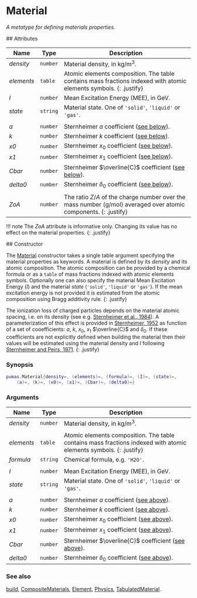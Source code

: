 # Material
_A metatype for defining materials properties._


<div markdown="1" class="shaded-box fancy">
## Attributes

|Name|Type|Description|
|----|----|-----------|
|*density* |`number`| Material density, in kg/m<sup>3</sup>.|
|*elements*|`table` | Atomic elements composition. The table contains mass fractions indexed with atomic elements symbols. {: .justify}|
|*I*       |`number`| Mean Excitation Energy (MEE), in GeV. |
|*state*   |`string`| Material state. One of `'solid'`, `'liquid'` or `'gas'`. |
|||
|*a*       |`number`| Sternheimer $a$ coefficient ([see below](#constructor)). |
|*k*       |`number`| Sternheimer $k$ coefficient ([see below](#constructor)). |
|*x0*      |`number`| Sternheimer $x_0$ coefficient ([see below](#constructor)). |
|*x1*      |`number`| Sternheimer $x_1$ coefficient ([see below](#constructor)). |
|*Cbar*    |`number`| Sternheimer $\overline{C}$ coefficient ([see below](#constructor)). |
|*delta0*  |`number`| Sternheimer $\delta_0$ coefficient ([see below](#constructor)). |
|||
|*ZoA*     |`number`| The ratio $Z / A$ of the charge number over the mass number (g/mol) averaged over atomic components. {: .justify} |
</div>

!!! note
    The *ZoA* attribute is informative only. Changing its value has no effect
    on the material properties.
    {: .justify}

<div markdown="1" class="shaded-box fancy">
## Constructor

The [Material](Material.md) constructor takes a single table argument specifying
the material properties as keywords. A material is defined by its *density* and
its atomic composition. The atomic composition can be provided by a chemical
formula or as a `table` of mass fractions indexed with atomic elements symbols.
Optionally one can also specify the material Mean Excitation Energy (*I*) and
the material *state* (`'solid'`, `'liquid'` or `'gas'`). If the mean excitation
energy is not provided it is estimated from the atomic composition using Bragg
additivity rule.
{: .justify}

The ionization loss of charged particles depends on the material atomic spacing,
i.e. on its density (see e.g. [Sternheimer et al.,
1984](https://doi.org/10.1016/0092-640X(84)90002-0)). A parameterization of this
effect is provided in [Sternheimer,
1952](https://doi.org/10.1103/PhysRev.88.851) as function of a set of
cooefficients: $a$, $k$, $x_0$, $x_1$ $\overline{C}$ and $\delta_0$. If these
coefficients are not explicitly defined when building the material then their
values will be estimated using the material density and *I* following
[Sternheimer and Peirs, 1971](https://doi.org/10.1103/PhysRevB.3.3681).
{: .justify}

### Synopsis
```Lua
pumas.Material{density=, (elements)=, (formula)=, (I)=, (state)=,
    (a)=, (k)=, (x0)=, (x1)=, (Cbar)=, (delta0)=}
```

### Arguments

|Name|Type|Description|
|----|----|-----------|
|*density* |`number`| Material density, in kg/m<sup>3</sup>.|
|||
|*elements*|`table` | Atomic elements composition. The table contains mass fractions indexed with atomic elements symbols. {: .justify}|
|*formula* |`string`| Chemical formula, e.g. `'H2O'`.|
|||
|*I*       |`number`| Mean Excitation Energy (MEE), in GeV. |
|*state*   |`string`| Material state. One of `'solid'`, `'liquid'` or `'gas'`. |
|||
|*a*       |`number`| Sternheimer $a$ coefficient ([see above](#constructor)). |
|*k*       |`number`| Sternheimer $k$ coefficient ([see above](#constructor)). |
|*x0*      |`number`| Sternheimer $x_0$ coefficient ([see above](#constructor)). |
|*x1*      |`number`| Sternheimer $x_1$ coefficient ([see above](#constructor)). |
|*Cbar*    |`number`| Sternheimer $\overline{C}$ coefficient ([see above](#constructor)). |
|*delta0*  |`number`| Sternheimer $\delta_0$ coefficient ([see above](#constructor)). |

### See also

[build](build.md),
[CompositeMaterials](CompositeMaterials.md),
[Element](Element.md),
[Physics](Physics.md),
[TabulatedMaterial](TabulatedMaterial.md).
</div>
